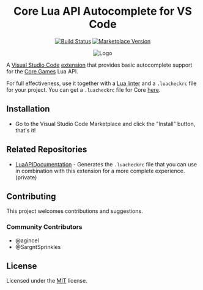<div align="center">

# Core Lua API Autocomplete for VS Code

[![Build Status](https://github.com/ManticoreGamesInc/vscode-core/workflows/CI/badge.svg)](https://github.com/ManticoreGamesInc/vscode-core/actions?workflow=CI) [![Marketplace Version](https://img.shields.io/visual-studio-marketplace/v/manticoregames.vscode-core?label=Visual%20Studio%20Marketplace&logo=visual-studio-code "Current Version")](https://marketplace.visualstudio.com/items?itemName=ManticoreGames.vscode-core)

![Logo](https://i.imgur.com/4WSkkYF.jpg)
</div>

A [Visual Studio Code](https://code.visualstudio.com/) [extension](https://marketplace.visualstudio.com/VSCode) that provides basic autocomplete support for the [Core Games](https://www.coregames.com) Lua API.

For full effectiveness, use it together with a [Lua linter](https://docs.coregames.com/extensions/#installing-a-linter) and a `.luacheckrc` file for your project. You can get a `.luacheckrc` file for Core [here](https://docs.coregames.com/assets/api/luacheckrc.zip).

## Installation

- Go to the Visual Studio Code Marketplace and click the "Install" button, that's it!

## Related Repositories

- [LuaAPIDocumentation](https://github.com/ManticoreGamesInc/LuaAPIDocumentation) - Generates the `.luacheckrc` file that you can use in combination with this extension for a more complete experience. (private)

## Contributing

This project welcomes contributions and suggestions.

### Community Contributors

- @agincel
- @SargntSprinkles

## License

Licensed under the [MIT](LICENSE) license.
